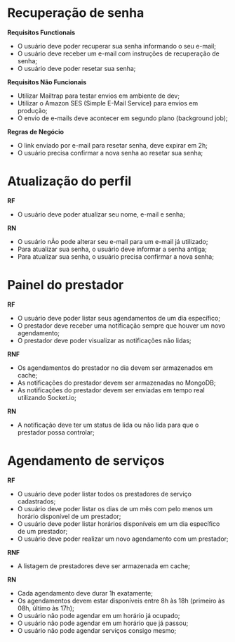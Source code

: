 # Recuperação de senha

**Requisitos Functionais**

- O usuário deve poder recuperar sua senha informando o seu e-mail;
- O usuário deve receber um e-mail com instruções de recuperação de senha;
- O usuário deve poder resetar sua senha;

**Requisitos Não Funcionais**

- Utilizar Mailtrap para testar envios em ambiente de dev;
- Utilizar o Amazon SES (Simple E-Mail Service) para envios em produção;
- O envio de e-mails deve acontecer em segundo plano (background job);

**Regras de Negócio**

- O link enviado por e-mail para resetar senha, deve expirar em 2h;
- O usuário precisa confirmar a nova senha ao resetar sua senha;

# Atualização do perfil

**RF**

- O usuário deve poder atualizar seu nome, e-mail e senha;

**RN**

- O usuário nÃo pode alterar seu e-mail para um e-mail já utilizado;
- Para atualizar sua senha, o usuário deve informar a senha antiga;
- Para atualizar sua senha, o usuário precisa confirmar a nova senha;

# Painel do prestador

**RF**

- O usuário deve poder listar seus agendamentos de um dia específico;
- O prestador deve receber uma notificação sempre que houver um novo agendamento;
- O prestador deve poder visualizar as notificações não lidas;

**RNF**

- Os agendamentos do prestador no dia devem ser armazenados em cache;
- As notificações do prestador devem ser armazenadas no MongoDB;
- As notificações do prestador devem ser enviadas em tempo real utilizando Socket.io;

**RN**

- A notificação deve ter um status de lida ou não lida para que o prestador possa controlar;

# Agendamento de serviços

**RF**

- O usuário deve poder listar todos os prestadores de serviço cadastrados;
- O usuário deve poder listar os dias de um mês com pelo menos um horário disponível de um prestador;
- O usuário deve poder listar horários disponíveis em um dia específico de um prestador;
- O usuário deve poder realizar um novo agendamento com um prestador;

**RNF**

- A listagem de prestadores deve ser armazenada em cache;

**RN**

- Cada agendamento deve durar 1h exatamente;
- Os agendamentos devem estar disponíveis entre 8h às 18h (primeiro às 08h, último às 17h);
- O usuário não pode agendar em um horário já ocupado;
- O usuário não pode agendar em um horário que já passou;
- O usuário não pode agendar serviços consigo mesmo;
